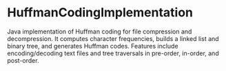 # HuffmanCodingImplementation
Java implementation of Huffman coding for file compression and decompression. It computes character frequencies, builds a linked list and binary tree, and generates Huffman codes. Features include encoding/decoding text files and tree traversals in pre-order, in-order, and post-order.
